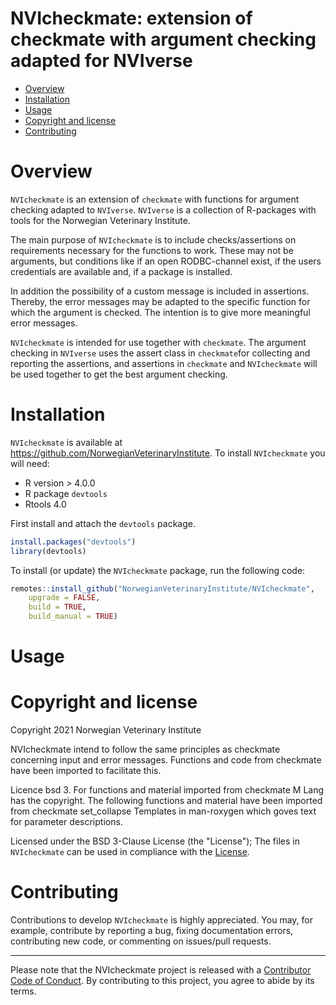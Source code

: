 NVIcheckmate: extension of checkmate with argument checking adapted for NVIverse
================

  - [Overview](#overview)
  - [Installation](#installation)
  - [Usage](#usage)
  - [Copyright and license](#copyright-and-license)
  - [Contributing](#contributing)

# Overview
`NVIcheckmate` is an extension of `checkmate` with functions for argument checking 
adapted to `NVIverse`. `NVIverse` is a collection of R-packages with tools for the 
Norwegian Veterinary Institute.

The main purpose of `NVIcheckmate` is to include checks/assertions on requirements 
necessary for the functions to work. These may not be arguments, but conditions 
like if an open RODBC-channel exist, if the users credentials are available and, 
if a package is installed.

In addition the possibility of a custom message is included in assertions. Thereby, 
the error messages may be adapted to the specific function for which the argument 
is checked. The intention is to give more meaningful error messages.

`NVIcheckmate` is intended for use together with `checkmate`. The argument checking
in `NVIverse` uses the assert class in `checkmate`for collecting and reporting the
assertions, and assertions in `checkmate` and `NVIcheckmate` will be used together 
to get the best argument checking.

# Installation

`NVIcheckmate` is available at https://github.com/NorwegianVeterinaryInstitute. 
To install `NVIcheckmate` you will need:
  - R version > 4.0.0
  - R package `devtools`
  - Rtools 4.0

First install and attach the `devtools` package.  

``` r
install.packages("devtools")
library(devtools)
```

To install (or update) the `NVIcheckmate` package, run the following code:

``` r
remotes::install_github("NorwegianVeterinaryInstitute/NVIcheckmate", 
	upgrade = FALSE, 
	build = TRUE,
	build_manual = TRUE)
```

# Usage


# Copyright and license
Copyright 2021 Norwegian Veterinary Institute

NVIcheckmate intend to follow the same principles as checkmate concerning input and error messages. Functions and code from checkmate have been imported to facilitate this. 

Licence bsd 3. For functions and material imported from checkmate M Lang has the copyright. The following functions and material have been imported from checkmate
set_collapse
Templates in man-roxygen which goves text for parameter descriptions.


Licensed under the BSD 3-Clause License (the "License"); The files in `NVIcheckmate` 
can be used in compliance with the [License](https://opensource.org/licenses/BSD-3-Clause).

# Contributing

Contributions to develop `NVIcheckmate` is highly appreciated. You may, for example, 
contribute by reporting a bug, fixing documentation errors, contributing new code, 
or commenting on issues/pull requests. 

-----

Please note that the NVIcheckmate project is released with a [Contributor Code of Conduct](https://contributor-covenant.org/version/2/0/CODE_OF_CONDUCT.html). By 
contributing to this project, you agree to abide by its terms.
